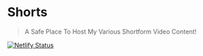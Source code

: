 # Shorts 

> A Safe Place To Host My Various Shortform Video Content!

[![Netlify Status](https://api.netlify.com/api/v1/badges/389b48c8-c643-40d9-bb50-2b19b6adb6ad/deploy-status)](https://app.netlify.com/sites/sinclair-shorts/deploys)
